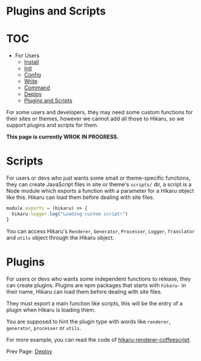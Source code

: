 Plugins and Scripts
===================

# TOC

- For Users
    - [Install](install.md)
    - [Init](init.md)
    - [Config](config.md)
    - [Write](write.md)
    - [Command](command.md)
    - [Deploy](deploy.md)
    - [Plugins and Scripts](plugins-and-scripts.md)

For some users and developers, they may need some custom functions for their sites or themes, however we cannot add all those to Hikaru, so we support plugins and scripts for them.

**This page is currently WROK IN PROGRESS.**

# Scripts

For users or devs who just wants some small or theme-specific functions, they can create JavaScript files in site or theme's `scripts/` dir, a script is a Node module which exports a function with a parameter for a Hikaru object like this. Hikaru can load them before dealing with site files.

```javascript
module.exports = (hikaru) => {
  hikaru.logger.log("Loading custom script!")
}
```

You can access Hikaru's `Renderer`, `Generator`, `Processer`, `Logger`, `Translator` and `utils` object through the Hikaru object.

# Plugins

For users or devs who wants some independent functions to release, they can create plugins. Plugins are npm packages that starts with `hikaru-` in their name, Hikaru can load them before dealing with site files.

They must export a main function like scripts, this will be the entry of a plugin when Hikaru is loading them.

You are supposed to hint the plugin type with words like `renderer`, `generator`, `processer` or `utils`.

For more example, you can read the code of [hikaru-renderer-coffeescript](https://github.com/AlynxZhou/hikaru-renderer-coffeescript/).

Prev Page: [Deploy](deploy.md)
